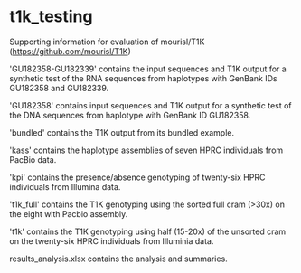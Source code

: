 # t1k_testing
Supporting information for evaluation of mourisl/T1K (https://github.com/mourisl/T1K)

'GU182358-GU182339' contains the input sequences and T1K output for a synthetic test of the RNA sequences from haplotypes with GenBank IDs GU182358 and GU182339.

'GU182358' contains input sequences and T1K output for a synthetic test of the DNA sequences from haplotype with GenBank ID GU182358.

'bundled' contains the T1K output from its bundled example.

'kass' contains the haplotype assemblies of seven HPRC individuals from PacBio data.

'kpi' contains the presence/absence genotyping of twenty-six HPRC individuals from Illumina data.

't1k_full' contains the T1K genotyping using the sorted full cram (>30x) on the eight with Pacbio assembly.

't1k' contains the T1K genotyping using half (15-20x) of the unsorted cram on the twenty-six HPRC individuals from Illuminia data.

results_analysis.xlsx contains the analysis and summaries.
